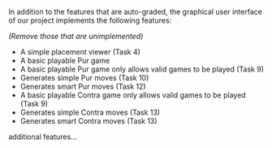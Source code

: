 In addition to the features that are auto-graded, the graphical user interface
of our project implements the following features:

*(Remove those that are unimplemented)*

 - A simple placement viewer (Task 4)
 - A basic playable Pur game
 - A basic playable Pur game only allows valid games to be played (Task 9)
 - Generates simple Pur moves (Task 10)
 - Generates smart Pur moves (Task 12)
 - A basic playable Contra game only allows valid games to be played (Task 9)
 - Generates simple Contra moves (Task 13)
 - Generates smart Contra moves (Task 13)

additional features...

